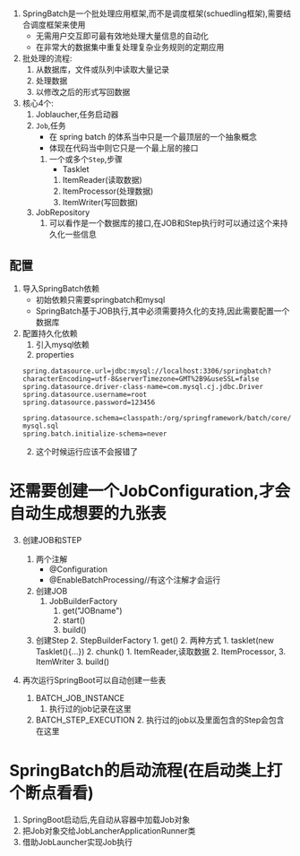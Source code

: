 ##
1. SpringBatch是一个批处理应用框架,而不是调度框架(schuedling框架),需要结合调度框架来使用
    - 无需用户交互即可最有效地处理大量信息的自动化
    - 在非常大的数据集中重复处理复杂业务规则的定期应用
2. 批处理的流程:
    1. 从数据库，文件或队列中读取大量记录
    2. 处理数据
    3. 以修改之后的形式写回数据
2. 核心4个:
    1. Joblaucher,任务启动器
    2. `Job`,任务
        - 在 spring batch 的体系当中只是一个最顶层的一个抽象概念
        - 体现在代码当中则它只是一个最上层的接口
        1. 一个或多个`Step`,步骤
            - Tasklet
            1. ItemReader(读取数据)
            2. ItemProcessor(处理数据)
            3. ItemWriter(写回数据)
    3. JobRepository
        1. 可以看作是一个数据库的接口,在JOB和Step执行时可以通过这个来持久化一些信息
## 配置
1. 导入SpringBatch依赖
    - 初始依赖只需要springbatch和mysql
    - SpringBatch基于JOB执行,其中必须需要持久化的支持,因此需要配置一个数据库
2. 配置持久化依赖
    1. 引入mysql依赖
    1. properties
    ```properties
    spring.datasource.url=jdbc:mysql://localhost:3306/springbatch?characterEncoding=utf-8&serverTimezone=GMT%2B9&useSSL=false
    spring.datasource.driver-class-name=com.mysql.cj.jdbc.Driver
    spring.datasource.username=root
    spring.datasource.password=123456

    spring.datasource.schema=classpath:/org/springframework/batch/core/schema-mysql.sql
    spring.batch.initialize-schema=never
    ```
    2. 这个时候运行应该不会报错了
# 还需要创建一个JobConfiguration,才会自动生成想要的九张表
3. 创建JOB和STEP
    1. 两个注解
        - @Configuration
        - @EnableBatchProcessing//有这个注解才会运行
    2. 创建JOB
        1. JobBuilderFactory
            1. get("JOBname")
            2. start()
            3. build()
    3. 创建Step
        2. StepBuilderFactory
            1. get()
            2. 两种方式
                1. tasklet(new Tasklet(){...})
                2. chunk()
                    1. ItemReader,读取数据
                    2. ItemProcessor,
                    3. ItemWriter
            3. build()

4. 再次运行SpringBoot可以自动创建一些表
    1. BATCH_JOB_INSTANCE
        1. 执行过的job记录在这里
    2. BATCH_STEP_EXECUTION
        2. 执行过的job以及里面包含的Step会包含在这里

# SpringBatch的启动流程(在启动类上打个断点看看)
1. SpringBoot启动后,先自动从容器中加载Job对象
2. 把Job对象交给JobLancherApplicationRunner类
3. 借助JobLauncher实现Job执行